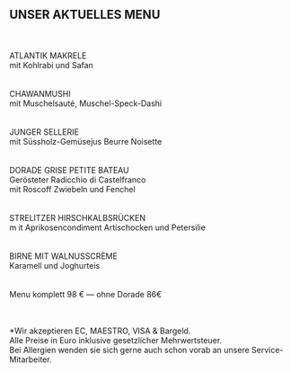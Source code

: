## UNSER AKTUELLES MENU  
<br>
<br>
ATLANTIK MAKRELE<br>
mit Kohlrabi und Safan <br>
<br>
<br>
CHAWANMUSHI<br>
mit Muschelsauté, Muschel-Speck-Dashi <br>
<br>
<br>
JUNGER SELLERIE <br>
mit Süssholz-Gemüsejus Beurre Noisette <br>
<br>
<br>
DORADE GRISE PETITE BATEAU <br>
Gerösteter Radicchio di Castelfranco <br>
mit Roscoff Zwiebeln und Fenchel <br>
<br>
<br>
STRELITZER HIRSCHKALBSRÜCKEN <br>
m it Aprikosencondiment Artischocken und Petersilie <br>
<br>
<br>
BIRNE MIT WALNUSSCRÈME <br>
Karamell und Joghurteis <br>
<br>
<br>
Menu komplett 98 € — ohne Dorade 86€ <br>

<br>
<br>


*Wir akzeptieren EC, MAESTRO, VISA & Bargeld.<br>
Alle Preise in Euro inklusive gesetzlicher Mehrwertsteuer.<br>
Bei Allergien wenden sie sich gerne auch schon vorab an unsere Service-Mitarbeiter.<br>
